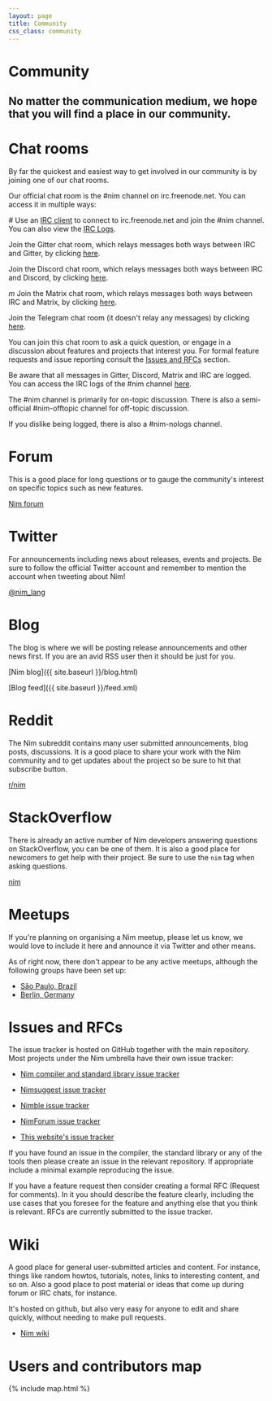 ```yaml
---
layout: page
title: Community
css_class: community
---
```


<h1 class="text-centered page-title main-heading">Community</h1>

<h2 class="text-centered page-subtitle">
  No matter the communication medium, we hope that you will find a place in
  our community.
</h2>

# Chat rooms

By far the quickest and easiest way to get involved in our community is
by joining one of our chat rooms.

Our official chat room is the #nim channel on irc.freenode.net. You can
access it in multiple ways:

<i class="fc fa-irc li" aria-hidden="true">#</i>
Use an [IRC client](https://en.wikipedia.org/wiki/Internet_Relay_Chat#Clients)
to connect to irc.freenode.net and join the #nim channel. You can also view
the [IRC Logs](https://irclogs.nim-lang.org).

<i class="fab fa-gitter black li" aria-hidden="true"></i>
Join the Gitter chat room, which relays messages both ways between IRC and
Gitter, by clicking [here](https://gitter.im/nim-lang/Nim).

<i class="fab fa-discord black li" aria-hidden="true"></i>
Join the Discord chat room, which relays messages both ways between IRC and
Discord, by clicking [here](https://discord.gg/ezDFDw2).

<i class="fab black li" aria-hidden="true">m</i>
Join the Matrix chat room, which relays messages both ways between IRC and 
Matrix, by clicking [here](https://matrix.to/#/#freenode_#nim:matrix.org).

<i class="fab fa-telegram black li" aria-hidden="true"></i>
Join the Telegram chat room (it doesn't relay any messages) 
by clicking [here](https://t.me/nim_lang).

You can join this chat room to ask a quick question, or engage in a discussion
about features and projects that interest you. For formal feature requests and
issue reporting consult the [Issues and RFCs](#issues-and-rfcs) section.

Be aware that all messages in Gitter, Discord, Matrix and IRC are logged.
You can access the IRC logs of the #nim channel
[here](https://irclogs.nim-lang.org).

The #nim channel is primarily for on-topic discussion. There is also a
semi-official #nim-offtopic channel for off-topic discussion.

If you dislike being logged, there is also a #nim-nologs channel.

# Forum

This is a good place for long questions or to gauge the community's interest
on specific topics such as new features.

<i class="fa fa-comments" aria-hidden="true"></i>
[Nim forum](https://forum.nim-lang.org)

# Twitter

For announcements including news about releases, events and projects. Be sure
to follow the official Twitter account and remember to mention
the account when tweeting about Nim!

<i class="fab fa-twitter" aria-hidden="true"></i>
[@nim_lang](https://twitter.com/nim_lang)

# Blog

The blog is where we will be posting release announcements and other news first.
If you are an avid RSS user then it should be just for you.

<i class="fa fa-bullhorn" aria-hidden="true"></i>
[Nim blog]({{ site.baseurl }}/blog.html)

<i class="fa fa-rss" aria-hidden="true"></i>
[Blog feed]({{ site.baseurl }}/feed.xml)

# Reddit

The Nim subreddit contains many user submitted announcements, blog posts,
discussions. It is a good place to share your work with the Nim community and
to get updates about the project so be sure to hit that subscribe button.

<i class="fab fa-reddit" aria-hidden="true"></i>
[r/nim](https://reddit.com/r/nim)

# StackOverflow

There is already an active number of Nim developers answering questions on
StackOverflow, you can be one of them. It is also a good place for newcomers to
get help with their project. Be sure to use the ``nim`` tag when asking
questions.

<i class="fab fa-stack-overflow" aria-hidden="true"></i>
[nim](https://stackoverflow.com/questions/tagged/nim)

# Meetups

If you're planning on organising a Nim meetup, please let us know, we would
love to include it here and announce it via Twitter and other means.

As of right now, there don't appear to be any active meetups, although the
following groups have been set up:

* [São Paulo, Brazil](http://www.meetup.com/pt-BR/nim-br)
* [Berlin, Germany](https://www.meetup.com/The-Nim-Language-Meetup/)

# Issues and RFCs

The issue tracker is hosted on GitHub together with the main repository.
Most projects under the Nim umbrella have their own issue tracker:


* [Nim compiler and standard library issue tracker](https://github.com/nim-lang/Nim/issues)

* [Nimsuggest issue tracker](https://github.com/nim-lang/nimsuggest/issues)

* [Nimble issue tracker](https://github.com/nim-lang/nimble/issues)

* [NimForum issue tracker](https://github.com/nim-lang/nimsuggest/issues)

* [This website's issue tracker](https://github.com/nim-lang/website/issues)

If you have found an issue in the compiler, the standard library or any of
the tools then please create an issue in the relevant repository. If
appropriate include a minimal example reproducing the issue.

If you have a feature request then consider creating a formal RFC
(Request for comments). In it you should describe the feature clearly,
including the use cases that you foresee for the feature and anything else
that you think is relevant. RFCs are currently submitted to the
issue tracker.

# Wiki

A good place for general user-submitted articles and content. For instance,
things like random howtos, tutorials, notes, links to interesting content,
and so on. Also a good place to post material or ideas that come up during
forum or IRC chats, for instance.

It's hosted on github, but also very easy for anyone to edit and share
quickly, without needing to make pull requests.

* [Nim wiki](https://github.com/nim-lang/Nim/wiki)

# Users and contributors map

{% include map.html %}
